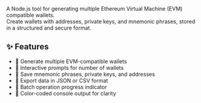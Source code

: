 A Node.js tool for generating multiple Ethereum Virtual Machine (EVM) compatible wallets.  
Create wallets with addresses, private keys, and mnemonic phrases, stored in a structured and secure format.

## ✨ Features

- 🔹 Generate multiple EVM-compatible wallets
- 🔹 Interactive prompts for number of wallets
- 🔹 Save mnemonic phrases, private keys, and addresses
- 🔹 Export data in JSON or CSV format
- 🔹 Batch operation progress indicator
- 🔹 Color-coded console output for clarity



 
 
